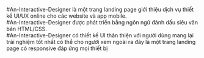 #An-Interactive-Designer là một trang landing page giới thiệu dịch vụ thiết kế UI/UX online cho các website và app mobile.                    
#An-Interactive-Designer được phát triển bằng ngôn ngữ đánh dấu siêu văn bản HTML/CSS.                                    
#An-Interactive-Designer có thiết kế UI thân thiện với người dùng mang lại trải nghiệm tốt nhất có thể cho người xem ngoài ra đây là một trang landing page có responsive đáp ứng mọi thiết bị

